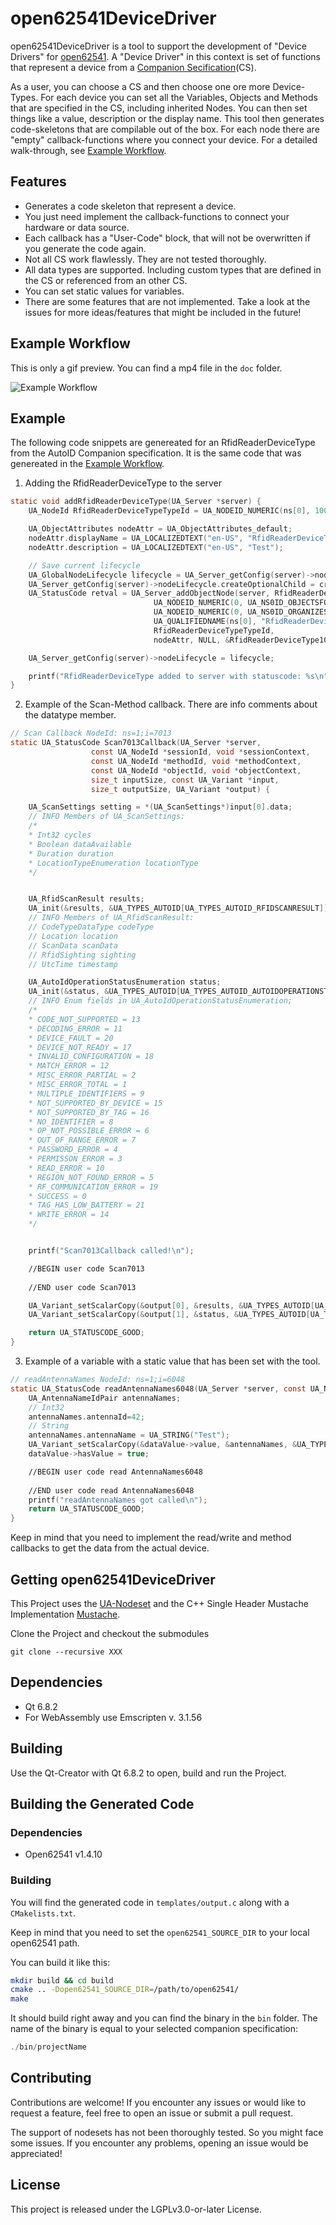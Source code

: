 ﻿<!--
// SPDX-FileCopyrightText: 2025 Marius Dege <marius.dege@basyskom.com>
// SPDX-FileCopyrightText: 2024 Marius Dege <marius.dege@basyskom.com>
// SPDX-FileCopyrightText: 2024 basysKom GmbH
// SPDX-License-Identifier: LGPL-3.0-or-later
-->

# open62541DeviceDriver

open62541DeviceDriver is a tool to support the development of "Device Drivers" for [open62541](https://www.open62541.org/). A "Device Driver" in this context is set of functions that represent a device from a [Companion Secification](https://opcfoundation.org/about/opc-technologies/opc-ua/ua-companion-specifications/)(CS).

As a user, you can choose a CS and then choose one ore more Device-Types. For each device you can set all the Variables, Objects and Methods that are specified in the CS, including inherited Nodes. You can then set things like a value, description or the display name. This tool then generates code-skeletons that are compilable out of the box. For each node there are "empty" callback-functions where you connect your device.
For a detailed walk-through, see [Example Workflow](#example-workflow).

## Features

- Generates a code skeleton that represent a device.
- You just need implement the callback-functions to connect your hardware or data source.
- Each callback has a "User-Code" block, that will not be overwritten if you generate the code again.
- Not all CS work flawlessly. They are not tested thoroughly.
- All data types are supported. Including custom types that are defined in the CS or referenced from an other CS.
- You can set static values for variables.
- There are some features that are not implemented. Take a look at the issues for more ideas/features that might be included in the future!


## Example Workflow

This is only a gif preview. You can find a mp4 file in the `doc` folder.

![Example Workflow](doc/workflow_screencast.gif)

## Example

The following code snippets are genereated for an RfidReaderDeviceType from the AutoID Companion specification.
It is the same code that was genereated in the [Example Workflow](#example-workflow).
1. Adding the RfidReaderDeviceType to the server
```c
static void addRfidReaderDeviceType(UA_Server *server) {
    UA_NodeId RfidReaderDeviceTypeTypeId = UA_NODEID_NUMERIC(ns[0], 1003);

    UA_ObjectAttributes nodeAttr = UA_ObjectAttributes_default;
    nodeAttr.displayName = UA_LOCALIZEDTEXT("en-US", "RfidReaderDeviceType");
    nodeAttr.description = UA_LOCALIZEDTEXT("en-US", "Test");

    // Save current lifecycle
    UA_GlobalNodeLifecycle lifecycle = UA_Server_getConfig(server)->nodeLifecycle;
    UA_Server_getConfig(server)->nodeLifecycle.createOptionalChild = createOptionalChildCallback;
    UA_StatusCode retval = UA_Server_addObjectNode(server, RfidReaderDeviceType1003NodeId,
                                UA_NODEID_NUMERIC(0, UA_NS0ID_OBJECTSFOLDER),
                                UA_NODEID_NUMERIC(0, UA_NS0ID_ORGANIZES),
                                UA_QUALIFIEDNAME(ns[0], "RfidReaderDeviceType"),
                                RfidReaderDeviceTypeTypeId,
                                nodeAttr, NULL, &RfidReaderDeviceType1003NodeId);

    UA_Server_getConfig(server)->nodeLifecycle = lifecycle;

    printf("RfidReaderDeviceType added to server with statuscode: %s\n", UA_StatusCode_name(retval));
}
```

2. Example of the Scan-Method callback. There are info comments about the datatype member.
```c
// Scan Callback NodeId: ns=1;i=7013
static UA_StatusCode Scan7013Callback(UA_Server *server,
                  const UA_NodeId *sessionId, void *sessionContext,
                  const UA_NodeId *methodId, void *methodContext,
                  const UA_NodeId *objectId, void *objectContext,
                  size_t inputSize, const UA_Variant *input,
                  size_t outputSize, UA_Variant *output) {

    UA_ScanSettings setting = *(UA_ScanSettings*)input[0].data;
    // INFO Members of UA_ScanSettings:
    /*
    * Int32 cycles
    * Boolean dataAvailable
    * Duration duration
    * LocationTypeEnumeration locationType
    */


    UA_RfidScanResult results;
    UA_init(&results, &UA_TYPES_AUTOID[UA_TYPES_AUTOID_RFIDSCANRESULT]);
    // INFO Members of UA_RfidScanResult:
    // CodeTypeDataType codeType
    // Location location
    // ScanData scanData
    // RfidSighting sighting
    // UtcTime timestamp

    UA_AutoIdOperationStatusEnumeration status;
    UA_init(&status, &UA_TYPES_AUTOID[UA_TYPES_AUTOID_AUTOIDOPERATIONSTATUSENUMERATION]);
    // INFO Enum fields in UA_AutoIdOperationStatusEnumeration;
    /*
    * CODE_NOT_SUPPORTED = 13
    * DECODING_ERROR = 11
    * DEVICE_FAULT = 20
    * DEVICE_NOT_READY = 17
    * INVALID_CONFIGURATION = 18
    * MATCH_ERROR = 12
    * MISC_ERROR_PARTIAL = 2
    * MISC_ERROR_TOTAL = 1
    * MULTIPLE_IDENTIFIERS = 9
    * NOT_SUPPORTED_BY_DEVICE = 15
    * NOT_SUPPORTED_BY_TAG = 16
    * NO_IDENTIFIER = 8
    * OP_NOT_POSSIBLE_ERROR = 6
    * OUT_OF_RANGE_ERROR = 7
    * PASSWORD_ERROR = 4
    * PERMISSON_ERROR = 3
    * READ_ERROR = 10
    * REGION_NOT_FOUND_ERROR = 5
    * RF_COMMUNICATION_ERROR = 19
    * SUCCESS = 0
    * TAG_HAS_LOW_BATTERY = 21
    * WRITE_ERROR = 14
    */


    printf("Scan7013Callback called!\n");

    //BEGIN user code Scan7013
    
    //END user code Scan7013

    UA_Variant_setScalarCopy(&output[0], &results, &UA_TYPES_AUTOID[UA_TYPES_AUTOID_RFIDSCANRESULT]);
    UA_Variant_setScalarCopy(&output[1], &status, &UA_TYPES_AUTOID[UA_TYPES_AUTOID_AUTOIDOPERATIONSTATUSENUMERATION]);

    return UA_STATUSCODE_GOOD;
}
```

3. Example of a variable with a static value that has been set with the tool.
```c
// readAntennaNames NodeId: ns=1;i=6048
static UA_StatusCode readAntennaNames6048(UA_Server *server, const UA_NodeId *sessionId, void *sessionContext, const UA_NodeId *nodeId, void *nodeContext, UA_Boolean sourceTimeStamp, const UA_NumericRange *range, UA_DataValue *dataValue) {
    UA_AntennaNameIdPair antennaNames;
    // Int32
    antennaNames.antennaId=42;
    // String
    antennaNames.antennaName = UA_STRING("Test");
    UA_Variant_setScalarCopy(&dataValue->value, &antennaNames, &UA_TYPES_AUTOID[UA_TYPES_AUTOID_ANTENNANAMEIDPAIR]);
    dataValue->hasValue = true;

    //BEGIN user code read AntennaNames6048
    
    //END user code read AntennaNames6048
    printf("readAntennaNames got called\n");
    return UA_STATUSCODE_GOOD;
}

```

Keep in mind that you need to implement the read/write and method callbacks to get the data from the actual device. 

## Getting open62541DeviceDriver

This Project uses the [UA-Nodeset](https://github.com/OPCFoundation/UA-Nodeset) and the C++ Single Header Mustache Implementation [Mustache](https://github.com/kainjow/Mustache/).

Clone the Project and checkout the submodules

```
git clone --recursive XXX
```

## Dependencies

- Qt 6.8.2
- For WebAssembly use Emscripten v. 3.1.56

## Building

Use the Qt-Creator with Qt 6.8.2 to open, build and run the Project.

## Building the Generated Code

### Dependencies

- Open62541 v1.4.10

### Building
You will find the generated code in `templates/output.c` along with a `CMakelists.txt`.

Keep in mind that you need to set the `open62541_SOURCE_DIR` to your local open62541 path.

You can build it like this:

```bash
mkdir build && cd build
cmake .. -Dopen62541_SOURCE_DIR=/path/to/open62541/
make
```
It should build right away and you can find the binary in the `bin` folder. The name of the binary is equal to your selected companion specification:

```c
./bin/projectName
```

## Contributing

Contributions are welcome! If you encounter any issues or would like to request a feature, feel free to open an issue or submit a pull request.

The support of nodesets has not been thoroughly tested. So you might face some issues. If you encounter any problems, opening an issue would be appreciated!

## License

This project is released under the LGPLv3.0-or-later License.
